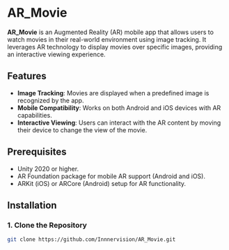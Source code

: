 # AR_Movie

**AR_Movie** is an Augmented Reality (AR) mobile app that allows users to watch movies in their real-world environment using image tracking. It leverages AR technology to display movies over specific images, providing an interactive viewing experience.

## Features

- **Image Tracking**: Movies are displayed when a predefined image is recognized by the app.
- **Mobile Compatibility**: Works on both Android and iOS devices with AR capabilities.
- **Interactive Viewing**: Users can interact with the AR content by moving their device to change the view of the movie.

## Prerequisites

- Unity 2020 or higher.
- AR Foundation package for mobile AR support (Android and iOS).
- ARKit (iOS) or ARCore (Android) setup for AR functionality.

## Installation

### 1. Clone the Repository

```bash
git clone https://github.com/Innnervision/AR_Movie.git
